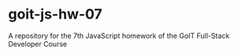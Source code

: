 # goit-js-hw-07
A repository for the 7th JavaScript homework of the GoIT Full-Stack Developer Course
